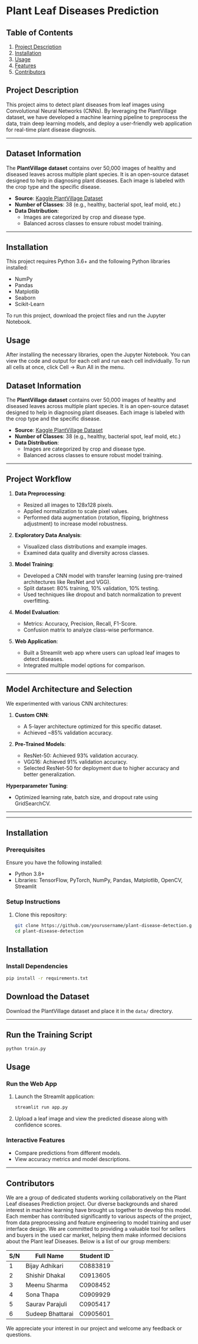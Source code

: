 # Plant Leaf Diseases Prediction




## Table of Contents
1. [Project Description](#project-description)
2. [Installation](#installation)
3. [Usage](#usage)
4. [Features](#features)
5. [Contributors](#contributors)

## Project Description
This project aims to detect plant diseases from leaf images using Convolutional Neural Networks (CNNs). By leveraging the PlantVillage dataset, we have developed a machine learning pipeline to preprocess the data, train deep learning models, and deploy a user-friendly web application for real-time plant disease diagnosis.

---

## **Dataset Information**
The **PlantVillage dataset** contains over 50,000 images of healthy and diseased leaves across multiple plant species. It is an open-source dataset designed to help in diagnosing plant diseases. Each image is labeled with the crop type and the specific disease.

- **Source**: [Kaggle PlantVillage Dataset](https://www.kaggle.com/datasets/abdallahalidev/plantvillage-dataset)
- **Number of Classes**: 38 (e.g., healthy, bacterial spot, leaf mold, etc.)
- **Data Distribution**:
  - Images are categorized by crop and disease type.
  - Balanced across classes to ensure robust model training.

---

## Installation
This project requires Python 3.6+ and the following Python libraries installed:

- NumPy
- Pandas
- Matplotlib
- Seaborn
- Scikit-Learn

To run this project, download the project files and run the Jupyter Notebook.

## Usage
After installing the necessary libraries, open the Jupyter Notebook. You can view the code and output for each cell and run each cell individually. To run all cells at once, click Cell -> Run All in the menu.

## **Dataset Information**
The **PlantVillage dataset** contains over 50,000 images of healthy and diseased leaves across multiple plant species. It is an open-source dataset designed to help in diagnosing plant diseases. Each image is labeled with the crop type and the specific disease.

- **Source**: [Kaggle PlantVillage Dataset](https://www.kaggle.com/datasets/abdallahalidev/plantvillage-dataset)
- **Number of Classes**: 38 (e.g., healthy, bacterial spot, leaf mold, etc.)
- **Data Distribution**:
  - Images are categorized by crop and disease type.
  - Balanced across classes to ensure robust model training.

---

## **Project Workflow**
1. **Data Preprocessing**:
   - Resized all images to 128x128 pixels.
   - Applied normalization to scale pixel values.
   - Performed data augmentation (rotation, flipping, brightness adjustment) to increase model robustness.
   
2. **Exploratory Data Analysis**:
   - Visualized class distributions and example images.
   - Examined data quality and diversity across classes.

3. **Model Training**:
   - Developed a CNN model with transfer learning (using pre-trained architectures like ResNet and VGG).
   - Split dataset: 80% training, 10% validation, 10% testing.
   - Used techniques like dropout and batch normalization to prevent overfitting.

4. **Model Evaluation**:
   - Metrics: Accuracy, Precision, Recall, F1-Score.
   - Confusion matrix to analyze class-wise performance.

5. **Web Application**:
   - Built a Streamlit web app where users can upload leaf images to detect diseases.
   - Integrated multiple model options for comparison.

---

## **Model Architecture and Selection**
We experimented with various CNN architectures:
1. **Custom CNN**:
   - A 5-layer architecture optimized for this specific dataset.
   - Achieved ~85% validation accuracy.
   
2. **Pre-Trained Models**:
   - ResNet-50: Achieved 93% validation accuracy.
   - VGG16: Achieved 91% validation accuracy.
   - Selected ResNet-50 for deployment due to higher accuracy and better generalization.

**Hyperparameter Tuning**:
- Optimized learning rate, batch size, and dropout rate using GridSearchCV.

---
---

## **Installation**
### **Prerequisites**
Ensure you have the following installed:
- Python 3.8+
- Libraries: TensorFlow, PyTorch, NumPy, Pandas, Matplotlib, OpenCV, Streamlit

### **Setup Instructions**
1. Clone this repository:
   ```bash
   git clone https://github.com/yourusername/plant-disease-detection.git
   cd plant-disease-detection

## **Installation**

### **Install Dependencies**
```bash
pip install -r requirements.txt
```

## **Download the Dataset**
Download the PlantVillage dataset and place it in the `data/` directory.

---

## **Run the Training Script**
```bash
python train.py
```

## **Usage**

### **Run the Web App**
1. Launch the Streamlit application:
   ```bash
   streamlit run app.py
   ```
2. Upload a leaf image and view the predicted disease along with confidence scores.

### **Interactive Features**
- Compare predictions from different models.
- View accuracy metrics and model descriptions.

---

## Contributors
We are a group of dedicated students working collaboratively on the Plant Leaf diseases Prediction project. Our diverse backgrounds and shared interest in machine learning have brought us together to develop this model. Each member has contributed significantly to various aspects of the project, from data preprocessing and feature engineering to model training and user interface design. We are committed to providing a valuable tool for sellers and buyers in the used car market, helping them make informed decisions about the Plant leaf Diseases. Below is a list of our group members:

| S/N | Full Name | Student ID |
| --- | --------- | ---------- |
| 1 | Bijay Adhikari | C0883819 |
| 2 | Shishir Dhakal | C0913605 |
| 3 | Meenu Sharma | C0908452 |
| 4 | Sona Thapa | C0909929 |
| 5 | Saurav Parajuli| C0905417 |
| 6 | Sudeep Bhattarai | C0905601 |

We appreciate your interest in our project and welcome any feedback or questions.
